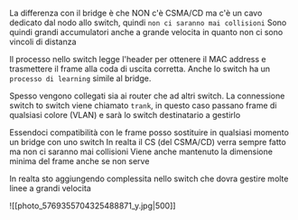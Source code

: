 La differenza con il bridge è che NON c'è CSMA/CD ma c'è un cavo dedicato dal nodo allo switch, quindi `non ci saranno mai collisioni`
Sono quindi grandi accumulatori anche a grande velocita in quanto non ci sono vincoli di distanza

Il processo nello switch legge l'header per ottenere il MAC address e trasmettere il frame alla coda di uscita corretta.
Anche lo switch ha un `processo di learning` simile al bridge.

Spesso vengono collegati sia ai router che ad altri switch. 
La connessione switch to switch viene chiamato `trank`, in questo caso passano frame di qualsiasi colore (VLAN) e sarà lo switch destinatario a gestirlo

Essendoci compatibilità con le frame posso sostituire in qualsiasi momento un bridge con uno switch
In realta il CS (del CSMA/CD) verra sempre fatto ma non ci saranno mai collisioni
Viene anche mantenuto la dimensione minima del frame anche se non serve

In realta sto aggiungendo complessita nello switch che dovra gestire molte linee a grandi velocita

![[photo_5769355704325488871_y.jpg|500]]